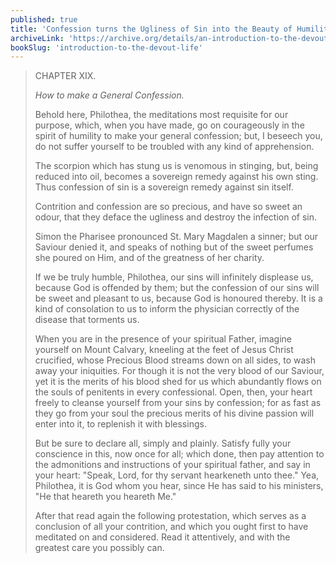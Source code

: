 ```yaml
---
published: true
title: 'Confession turns the Ugliness of Sin into the Beauty of Humility'
archiveLink: 'https://archive.org/details/an-introduction-to-the-devout-life/page/36?view=theater'
bookSlug: 'introduction-to-the-devout-life'
---
```


> CHAPTER XIX.
>
> *How to make a General Confession.*
>
> Behold here, Philothea, the meditations most requisite for our purpose, which, when you have made, go on courageously in the spirit of humility to make your general confession; but, I beseech you, do not suffer yourself to be troubled with any kind of apprehension.
>
> The scorpion which has stung us is venomous in stinging, but, being reduced into oil, becomes a sovereign remedy against his own sting. Thus confession of sin is a sovereign remedy against sin itself.
>
> Contrition and confession are so precious, and have so sweet an odour, that they deface the ugliness and destroy the infection of sin.
>
> Simon the Pharisee pronounced St. Mary Magdalen a sinner; but our Saviour denied it, and speaks of nothing but of the sweet perfumes she poured on Him, and of the greatness of her charity.
>
> If we be truly humble, Philothea, our sins will infinitely displease us, because God is offended by them; but the confession of our sins will be sweet and pleasant to us, because God is honoured thereby. It is a kind of consolation to us to inform the physician correctly of the disease that torments us.
>
> When you are in the presence of your spiritual Father, imagine yourself on Mount Calvary, kneeling at the feet of Jesus Christ crucified, whose Precious Blood streams down on all sides, to wash away your iniquities. For though it is not the very blood of our Saviour, yet it is the merits of his blood shed for us which abundantly flows on the souls of penitents in every confessional. Open, then, your heart freely to cleanse yourself from your sins by confession; for as fast as they go from your soul the precious merits of his divine passion will enter into it, to replenish it with blessings.
>
> But be sure to declare all, simply and plainly. Satisfy fully your conscience in this, now once for all; which done, then pay attention to the admonitions and instructions of your spiritual father, and say in your heart: "Speak, Lord, for thy servant hearkeneth unto thee." Yea, Philothea, it is God whom you hear, since He has said to his ministers, "He that heareth you heareth Me."
>
> After that read again the following protestation, which serves as a conclusion of all your contrition, and which you ought first to have meditated on and considered. Read it attentively, and with the greatest care you possibly can.

